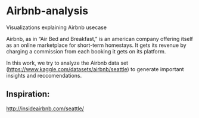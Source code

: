 # Airbnb-analysis
Visualizations explaining Airbnb usecase

Airbnb, as in “Air Bed and Breakfast,” is an american company offering itself as an online marketplace for short-term homestays. It gets its revenue by charging a commission from each booking it gets on its platform.

In this work, we try to analyze the Airbnb data set (https://www.kaggle.com/datasets/airbnb/seattle) to generate important insights and reccomendations.

## Inspiration:
http://insideairbnb.com/seattle/
